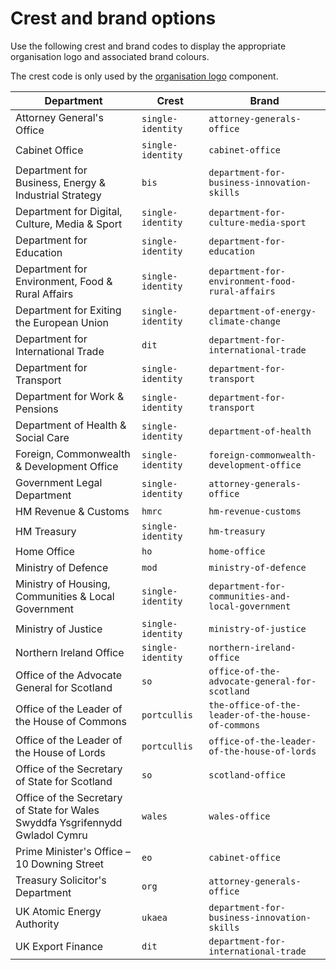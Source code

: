 # Crest and brand options

Use the following crest and brand codes to display the appropriate organisation logo and associated brand colours.

The crest code is only used by the [organisation logo](https://github.com/simonwhatley/govuk-publishing-frontend/tree/master/src/govuk-pub/components/organisation-logo) component.

|Department|Crest|Brand|
|---|---|---|
|Attorney General's Office|`single-identity`|`attorney-generals-office`|
|Cabinet Office|`single-identity`|`cabinet-office`|
|Department for Business, Energy & Industrial Strategy|`bis`|`department-for-business-innovation-skills`|
|Department for Digital, Culture, Media & Sport|`single-identity`|`department-for-culture-media-sport`|
|Department for Education|`single-identity`|`department-for-education`|
|Department for Environment, Food & Rural Affairs|`single-identity`|`department-for-environment-food-rural-affairs`|
|Department for Exiting the European Union|`single-identity`|`department-of-energy-climate-change`|
|Department for International Trade|`dit`|`department-for-international-trade`|
|Department for Transport|`single-identity`|`department-for-transport`|
|Department for Work & Pensions|`single-identity`|`department-for-transport`|
|Department of Health & Social Care|`single-identity`|`department-of-health`|
|Foreign, Commonwealth & Development Office|`single-identity`|`foreign-commonwealth-development-office`|
|Government Legal Department|`single-identity`|`attorney-generals-office`|
|HM Revenue & Customs|`hmrc`|`hm-revenue-customs`|
|HM Treasury|`single-identity`|`hm-treasury`|
|Home Office|`ho`|`home-office`|
|Ministry of Defence|`mod`|`ministry-of-defence`|
|Ministry of Housing, Communities & Local Government|`single-identity`|`department-for-communities-and-local-government`|
|Ministry of Justice|`single-identity`|`ministry-of-justice`|
|Northern Ireland Office|`single-identity`|`northern-ireland-office`|
|Office of the Advocate General for Scotland|`so`|`office-of-the-advocate-general-for-scotland`|
|Office of the Leader of the House of Commons|`portcullis`|`the-office-of-the-leader-of-the-house-of-commons`|
|Office of the Leader of the House of Lords|`portcullis`|`office-of-the-leader-of-the-house-of-lords`|
|Office of the Secretary of State for Scotland|`so`|`scotland-office`|
|Office of the Secretary of State for Wales<br>Swyddfa Ysgrifennydd Gwladol Cymru|`wales`|`wales-office`|
|Prime Minister's Office – 10 Downing Street|`eo`|`cabinet-office`|
|Treasury Solicitor's Department|`org`|`attorney-generals-office`|
|UK Atomic Energy Authority|`ukaea`|`department-for-business-innovation-skills`|
|UK Export Finance|`dit`|`department-for-international-trade`|

